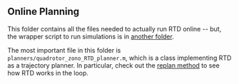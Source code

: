## Online Planning 
This folder contains all the files needed to actually run RTD online -- but, the wrapper script to run simulations is in [another folder](https://github.com/roahmlab/RTD_quadrotor_DSCC_2019/tree/main/simulation).

The most important file in this folder is `planners/quadrotor_zono_RTD_planner.m`, which is a class implementing RTD as a trajectory planner. In particular, check out the [replan method](https://github.com/roahmlab/RTD_quadrotor_DSCC_2019/blob/main/step_3_online_planning/planners/quadrotor_zono_RTD_planner.m#L157) to see how RTD works in the loop.
